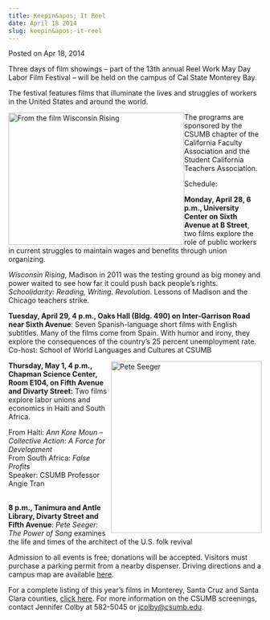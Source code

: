 ```yaml
---
title: Keepin&apos; It Reel
date: April 18 2014
slug: keepin&apos;-it-reel
---
```


 



<span class="date">Posted on Apr 18, 2014    </span>
<p>Three days of film showings &#x2013; part of the 13th annual Reel Work
May Day Labor Film Festival &#x2013; will be held on the campus of Cal
State Monterey Bay.</p>
<p>The festival features films that illuminate the lives and
struggles of workers in the United States and around the world.</p>
<p><img alt="From the film Wisconsin Rising" src="https://news.csumb.edu/sites/default/files/65/attachments/news/images/wisconsin.jpg" style="width:350px; height:263px; float:left">The programs are
sponsored by the CSUMB chapter of the California Faculty
Association and the Student California Teachers Association.</img></p>
<p>Schedule:</p>
<p><strong>Monday, April 28, 6 p.m., University Center on Sixth
Avenue at B Street</strong>, two films explore the role of public
workers in current struggles to maintain wages and benefits through
union organizing.</p>
<p><em>Wisconsin Rising</em>, Madison in 2011 was the testing
ground as big money and power waited to see how far it could push
back people&#x2019;s rights. <em>Schoolidarity: Reading, Writing.
Revolution</em>. Lessons of Madison and the Chicago teachers
strike.</p>
<p><strong>Tuesday, April 29, 4 p.m., Oaks Hall (Bldg. 490) on
Inter-Garrison Road near Sixth Avenue</strong>: Seven
Spanish-language short films with English subtitles. Many of the
films come from Spain. With humor and irony, they explore the
consequences of the country&#x2019;s 25 percent unemployment rate.<br>
Co-host: School of World Languages and Cultures at CSUMB</br></p>
<p><img alt="Pete Seeger" src="https://news.csumb.edu/sites/default/files/65/attachments/news/images/seeger.jpg" style="width:300px; height:342px; float:right"><strong>Thursday,
May 1, 4 p.m., Chapman Science Center, Room E104, on Fifth Avenue
and Divarty Street:</strong> Two films explore labor unions and
economics in Haiti and South Africa.</img></p>
<p>From Haiti: <em>Ann Kore Moun &#x2013; Collective Action: A Force for
Development</em><br>
From South Africa: <em>False Profits</em><br>
Speaker: CSUMB Professor Angie Tran</br></br></p>
<p><strong>8 p.m., Tanimura and Antle Library, Divarty Street and
Fifth Avenue</strong>: <em>Pete Seeger: The Power of Song</em>
examines the life and times of the architect of the U.S. folk
revival</p>
<p>Admission to all events is free; donations will be accepted.
Visitors must purchase a parking permit from a nearby dispenser.
Driving directions and a campus map are available <a href="https://csumb.edu/maps" rel="nofollow">here</a>.</p>
<p>For a complete listing of this year&#x2019;s films in Monterey, Santa
Cruz and Santa Clara counties, <a href="https://www.reelwork.org" rel="nofollow">click here</a>. For more information on the CSUMB
screenings, contact Jennifer Colby at 582-5045 or <a href="mailto:jcolby@csumb.edu">jcolby@csumb.edu</a>.<br>
&#xA0;</br></p>





```
